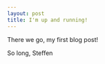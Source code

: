 ```yaml
---
layout: post
title: I'm up and running!
---
```


There we go, my first blog post!


So long,
Steffen


